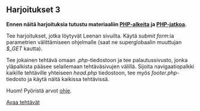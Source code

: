 ## Harjoitukset 3

**Ennen näitä harjoituksia tutustu materiaaliin [PHP-alkeita](./php-alkeet.html) ja [PHP-jatkoa](./php-jatko.html).**

Tee harjoitukset, jotka löytyvät Leenan sivuilta. Käytä *submit form*:ia parametrien välittämiseen ohjelmalle (saat ne superglobaalin muuttujan *$_GET* kautta).

Tee jokainen tehtävä omaan *.php*-tiedostoon ja tee palautussivusto, jonka yläpalkista pääsee selailemaan tehtäväsivujen välillä. Sijoita navigaatiopalkki kaikille tehtäville yhteiseen *head.php* tiedostoon, tee myös *footer.php*-tiedosto ja käytä näitä kaikissa tehtävissä.

Huom! Pyöristä arvot [ohje](https://www.php.net/manual/en/function.round.php). 

[Avaa tehtävät](../docs/PHP_harjoitukset_3.pdf)